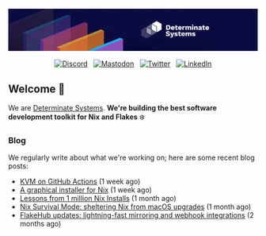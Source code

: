 <p align="center">
  <a href="https://determinate.systems" target="_blank"><img src="https://raw.githubusercontent.com/determinatesystems/.github/main/.github/banner.jpg"></a>
</p>
<p align="center">
  &nbsp;<a href="https://determinate.systems/discord" target="_blank"><img alt="Discord" src="https://img.shields.io/discord/1116012109709463613?style=for-the-badge&logo=discord&logoColor=%23ffffff&label=Discord&labelColor=%234253e8&color=%23e4e2e2"></a>&nbsp;
  &nbsp;<a href="https://hachyderm.io/@determinatesystems" target="_blank"><img alt="Mastodon" src="https://img.shields.io/badge/Mastodon-6468fa?style=for-the-badge&logo=mastodon&logoColor=%23ffffff"></a>&nbsp;
  &nbsp;<a href="https://twitter.com/DeterminateSys" target="_blank"><img alt="Twitter" src="https://img.shields.io/badge/Twitter-303030?style=for-the-badge&logo=x&logoColor=%23ffffff"></a>&nbsp;
  &nbsp;<a href="https://www.linkedin.com/company/determinate-systems" target="_blank"><img alt="LinkedIn" src="https://img.shields.io/badge/LinkedIn-1667be?style=for-the-badge&logo=linkedin&logoColor=%23ffffff"></a>&nbsp;
</p>

## Welcome 👋

We are [Determinate Systems](https://determinate.systems).
**We're building the best software development toolkit for Nix and Flakes** ❄️

### Blog 

We regularly write about what we're working on; here are some recent blog posts:


- [KVM on GitHub Actions](https://determinate.systems/posts/kvm-on-github-actions) (1 week ago)
- [A graphical installer for Nix](https://determinate.systems/posts/graphical-nix-installer) (1 week ago)
- [Lessons from 1 million Nix Installs](https://determinate.systems/posts/lessons-from-1-million-nix-installs) (1 month ago)
- [Nix Survival Mode: sheltering Nix from macOS upgrades](https://determinate.systems/posts/nix-survival-mode-on-macos) (1 month ago)
- [FlakeHub updates: lightning-fast mirroring and webhook integrations](https://determinate.systems/posts/flakehub-updates) (2 months ago)
